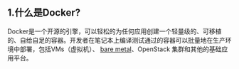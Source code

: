 ## 1.什么是Docker?

 Docker是一个开源的引擎，可以轻松的为任何应用创建一个轻量级的、可移植的、自给自足的容器。开发者在笔记本上编译测试通过的容器可以批量地在生产环境中部署，包括VMs（虚拟机）、                    [bare metal](http://www.whatis.com.cn/word_5275.htm)、OpenStack 集群和其他的基础应用平台。 

